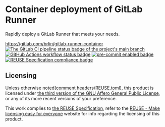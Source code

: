 # Container deployment of GitLab Runner

Rapidly deploy a GitLab Runner that meets your needs.

<https://gitlab.com/brlin/gitlab-runner-container>  
[![The GitLab CI pipeline status badge of the project's `main` branch](https://gitlab.com/brlin/gitlab-runner-container/badges/main/pipeline.svg?ignore_skipped=true "Click here to check out the comprehensive status of the GitLab CI pipelines")](https://gitlab.com/brlin/gitlab-runner-container/-/pipelines) [![GitHub Actions workflow status badge](https://github.com/brlin-tw/gitlab-runner-container/actions/workflows/check-potential-problems.yml/badge.svg "GitHub Actions workflow status")](https://github.com/brlin-tw/gitlab-runner-container/actions/workflows/check-potential-problems.yml) [![pre-commit enabled badge](https://img.shields.io/badge/pre--commit-enabled-brightgreen?logo=pre-commit&logoColor=white "This project uses pre-commit to check potential problems")](https://pre-commit.com/) [![REUSE Specification compliance badge](https://api.reuse.software/badge/gitlab.com/_namespace_/_project_ "This project complies to the REUSE specification to decrease software licensing costs")](https://api.reuse.software/info/gitlab.com/_namespace_/_project_)

## Licensing

Unless otherwise noted([comment headers](https://reuse.software/spec-3.3/#comment-headers)/[REUSE.toml](https://reuse.software/spec-3.3/#reusetoml)), this product is licensed under [the third version of the GNU Affero General Public License](https://www.gnu.org/licenses/agpl-3.0.en.html), or any of its more recent versions of your preference.

This work complies to [the REUSE Specification](https://reuse.software/spec/), refer to the [REUSE - Make licensing easy for everyone](https://reuse.software/) website for info regarding the licensing of this product.
